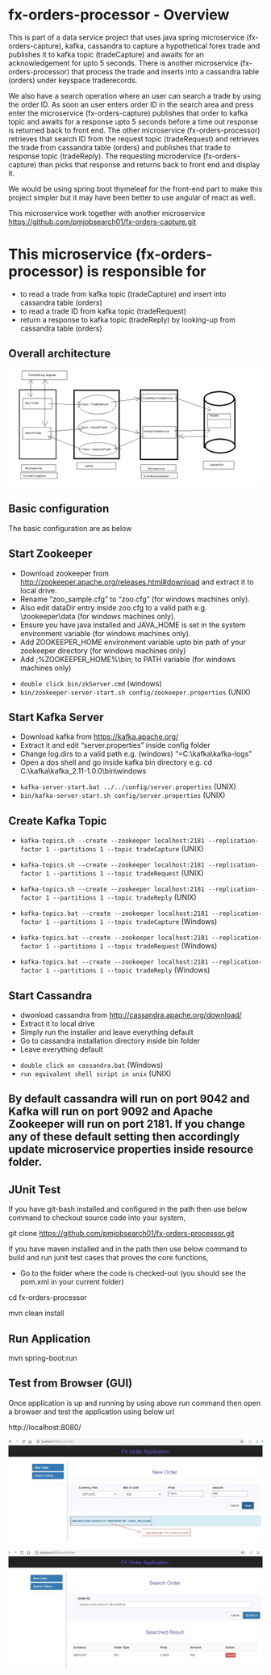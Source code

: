 # fx-orders-processor - Overview

This is part of a data service project that uses java spring microservice (fx-orders-capture), kafka, cassandra to capture a hypothetical forex trade and publishes it to kafka topic (tradeCapture) and awaits for an acknowledgement for upto 5 seconds. There is another microservice (fx-orders-processor) that process the trade and inserts into a cassandra table (orders) under keyspace traderecords. 


We also have a search operation where an user can search a trade by using the order ID. As soon an user enters order ID in the search area and press enter the microservice (fx-orders-capture) publishes that order to kafka topic and awaits for a response upto 5 seconds before a time out response is returned back to front end. The other microservice (fx-orders-processor) retrieves that search ID from the request topic (tradeRequest) and retrieves the trade from cassandra table (orders) and publishes that trade to response topic (tradeReply). The requesting microdervice (fx-orders-capture) than picks that response and returns back to front end and display it.

We would be using spring boot thymeleaf for the front-end part to make this project simpler but it may have been better to use angular of react as well. 

This microservice work together with another microservice https://github.com/pmjobsearch01/fx-orders-capture.git



# This microservice (fx-orders-processor) is responsible for 

* to read a trade from kafka topic (tradeCapture) and insert into cassandra table (orders)
* to read a trade ID from kafka topic (tradeRequest) 
* return a response to kafka topic (tradeReply) by looking-up from cassandra table (orders)

## Overall architecture
![architecture](doc/architecture.jpg)


## Basic configuration

The basic configuration are as below

## Start Zookeeper
* Download zookeeper from http://zookeeper.apache.org/releases.html#download and extract it to local drive. 
* Rename “zoo_sample.cfg” to “zoo.cfg” (for windows machines only). 
* Also edit dataDir entry inside zoo.cfg to a valid path e.g. \zookeeper\data (for windows machines only).
* Ensure you have java installed and JAVA_HOME is set in the system environment variable (for windows machines only). 
* Add ZOOKEEPER_HOME environment variable upto bin path of your zookeeper directory (for windows machines only)
* Add ;%ZOOKEEPER_HOME%\bin; to PATH variable (for windows machines only)

- `double click bin/zkServer.cmd` (windows)
- `bin/zookeeper-server-start.sh config/zookeeper.properties` (UNIX)


## Start Kafka Server
* Download kafka from https://kafka.apache.org/
* Extract it and edit “server.properties” inside config folder
* Change log.dirs to a valid path e.g. (windows) “=C:\\kafka\\kafka-logs”
* Open a dos shell and go inside kafka bin directory e.g. cd C:\kafka\kafka_2.11-1.0.0\bin\windows

- `kafka-server-start.bat ../../config/server.properties` (UNIX)
- `bin/kafka-server-start.sh config/server.properties` (UNIX)

## Create Kafka Topic
- `kafka-topics.sh --create --zookeeper localhost:2181 --replication-factor 1 --partitions 1 --topic tradeCapture` (UNIX)

- `kafka-topics.sh --create --zookeeper localhost:2181 --replication-factor 1 --partitions 1 --topic tradeRequest` (UNIX)

- `kafka-topics.sh --create --zookeeper localhost:2181 --replication-factor 1 --partitions 1 --topic tradeReply` (UNIX)

- `kafka-topics.bat --create --zookeeper localhost:2181 --replication-factor 1 --partitions 1 --topic tradeCapture` (Windows)

- `kafka-topics.bat --create --zookeeper localhost:2181 --replication-factor 1 --partitions 1 --topic tradeRequest` (Windows)

- `kafka-topics.bat --create --zookeeper localhost:2181 --replication-factor 1 --partitions 1 --topic tradeReply` (Windows)


## Start Cassandra
* dwonload cassandra from http://cassandra.apache.org/download/
* Extract it to local drive
* Simply run the installer and leave everything default
* Go to cassandra installation directory inside bin folder
* Leave everything default

- `double click on cassandra.bat` (Windows)
- `run equivalent shell script in unix` (UNIX)

## By default cassandra will run on port 9042 and Kafka will run on port 9092 and Apache Zookeeper will run on port 2181. If you change any of these default setting then accordingly update microservice properties inside resource folder.

JUnit Test
------------------

If you have git-bash installed and configured in the path then use below command to checkout source code into your system,

git clone https://github.com/pmjobsearch01/fx-orders-processor.git

If you have maven installed and in the path then use below command to build and run junit test cases that proves the core functions,

- Go to the folder where the code is checked-out (you should see the pom.xml in your current folder)

cd fx-orders-processor

mvn clean install

Run Application
--------------------------
mvn spring-boot:run

Test from Browser (GUI)
-------------------------
Once application is up and running by using above run command then open a browser and test the application using below url

http://localhost:8080/



![newOrder](doc/newOrder.jpg)

![searchOrder](doc/searchOrder.jpg)

